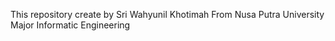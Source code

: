 This repository create by Sri Wahyunil Khotimah
From Nusa Putra University
Major Informatic Engineering
